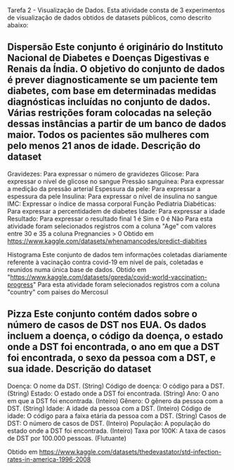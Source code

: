 Tarefa 2 - Visualização de Dados. Esta atividade consta de 3 experimentos de visualização de dados obtidos de datasets públicos, como descrito abaixo:

Dispersão
Este conjunto é originário do Instituto Nacional de Diabetes e Doenças Digestivas e Renais da Índia. O objetivo do conjunto de dados é prever
diagnosticamente se um paciente tem diabetes, com base em determinadas medidas diagnósticas incluídas no conjunto de dados. Várias restrições foram
colocadas na seleção dessas instâncias a partir de um banco de dados maior. Todos os pacientes são mulheres com pelo menos 21 anos de idade.
Descrição do dataset
---------------------------------------------------------------------------
Gravidezes: Para expressar o número de gravidezes
Glicose: Para expressar o nível de glicose no sangue
Pressão sanguínea: Para expressar a medição da pressão arterial
Espessura da pele: Para expressar a espessura da pele
Insulina: Para expressar o nível de insulina no sangue
IMC: Expressar o índice de massa corporal
Função Pediatria Diabéticas: Para expressar a percentidadem de diabetes
Idade: Para expressar a idade
Resultado: Para expressar o resultado final 1 é Sim e 0 é Não
Para esta atividade foram selecionados registros com a coluna "Age" com valores entre 30 e 35 a coluna Pregnancies > 0
Obtido em https://www.kaggle.com/datasets/whenamancodes/predict-diabities

Histograma
Este conjunto de dados tem informações coletadas diariamente referente à vacinação contra covid-19 em nível de país, coletadas
e reunidos numa única base de dados. Obtido em "https://www.kaggle.com/datasets/gpreda/covid-world-vaccination-progress"
Para esta atividade foram selecionados registros com a coluna "country" com paises do Mercosul

Pizza
Este conjunto contém dados sobre o número de casos de DST nos EUA. Os dados incluem a doença, o código da doença, o estado onde a DST foi
encontrada, o ano em que a DST foi encontrada, o sexo da pessoa com a DST, e sua idade.
Descrição do dataset
---------------------------------------------------------------------------
Doença: O nome da DST. (String)
Código de doença: O código para a DST. (String)
Estado: O estado onde a DST foi encontrada. (String)
Ano: O ano em que a DST foi encontrada. (Inteiro)
Gênero: O gênero da pessoa com a DST. (String)
Idade: A idade da pessoa com a DST. (Inteiro)
Código de idade: O código para a faixa etária da pessoa com a DST. (String)
Casos de DST: O número de casos de DST. (Inteiro)
População: A população do estado onde a DST foi encontrada. (Inteiro)
Taxa por 100K: A taxa de casos de DST por 100.000 pessoas. (Flutuante)

Obtido em https://www.kaggle.com/datasets/thedevastator/std-infection-rates-in-america-1996-2008
